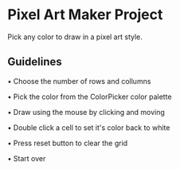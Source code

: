 # Pixel Art Maker Project

Pick any color to draw in a pixel art style.

## Guidelines

• Choose the number of rows and collumns

• Pick the color from the ColorPicker color palette

• Draw using the mouse by clicking and moving

• Double click a cell to set it's color back to white

• Press reset button to clear the grid

• Start over

